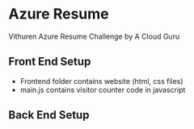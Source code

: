 # Azure Resume
Vithuren Azure Resume Challenge by A Cloud Guru

## Front End Setup

- Frontend folder contains website (html, css files)
- main.js contains visitor counter code in javascript

## Back End Setup

